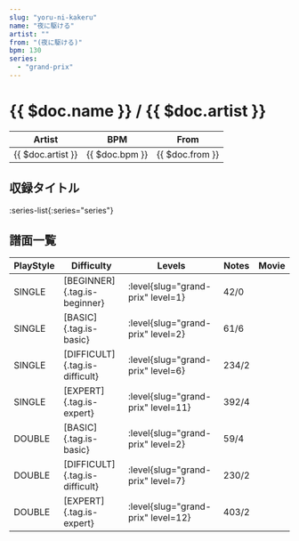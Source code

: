 ```yaml
---
slug: "yoru-ni-kakeru"
name: "夜に駆ける"
artist: ""
from: "(夜に駆ける)"
bpm: 130
series:
  - "grand-prix"
---
```


# {{ $doc.name }} / {{ $doc.artist }}

|Artist|BPM|From|
|------|---|----|
|{{ $doc.artist }}|{{ $doc.bpm }}|{{ $doc.from }}|

## 収録タイトル

:series-list{:series="series"}

## 譜面一覧

|PlayStyle|Difficulty|Levels|Notes|Movie|
|---------|----------|------|-----|-----|
|SINGLE|[BEGINNER]{.tag.is-beginner}|<div class="field is-grouped is-grouped-multiline"> :level{slug="grand-prix" level=1}</div>|42/0||
|SINGLE|[BASIC]{.tag.is-basic}|<div class="field is-grouped is-grouped-multiline"> :level{slug="grand-prix" level=2}</div>|61/6||
|SINGLE|[DIFFICULT]{.tag.is-difficult}|<div class="field is-grouped is-grouped-multiline"> :level{slug="grand-prix" level=6}</div>|234/2||
|SINGLE|[EXPERT]{.tag.is-expert}|<div class="field is-grouped is-grouped-multiline"> :level{slug="grand-prix" level=11}</div>|392/4||
|DOUBLE|[BASIC]{.tag.is-basic}|<div class="field is-grouped is-grouped-multiline"> :level{slug="grand-prix" level=2}</div>|59/4||
|DOUBLE|[DIFFICULT]{.tag.is-difficult}|<div class="field is-grouped is-grouped-multiline"> :level{slug="grand-prix" level=7}</div>|230/2||
|DOUBLE|[EXPERT]{.tag.is-expert}|<div class="field is-grouped is-grouped-multiline"> :level{slug="grand-prix" level=12}</div>|403/2||
